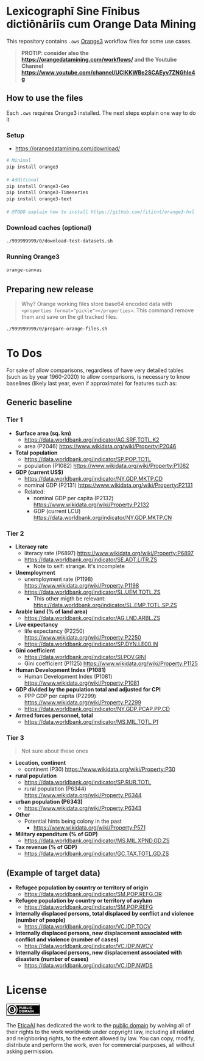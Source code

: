 # Lexicographī Sine Fīnibus dictiōnāriīs cum Orange Data Mining
This repository contains `.ows` [Orange3](https://orangedatamining.com/)
workflow files for some use cases.

> **PROTIP: consider also the <https://orangedatamining.com/workflows/> and the Youtube Channel <https://www.youtube.com/channel/UClKKWBe2SCAEyv7ZNGhIe4g>**


## How to use the files

Each `.ows` requires Orange3 installed. The next steps explain one way to do it

### Setup
- https://orangedatamining.com/download/

```bash
# Minimal
pip install orange3

# Additional
pip install Orange3-Geo
pip install Orange3-Timeseries
pip install orange3-text

# @TODO explain how to install https://github.com/fititnt/orange3-hxl

```

### Download caches (optional)

```bash
./999999999/0/download-test-datasets.sh
```

### Running Orange3

```bash
orange-canvas
```

<!--
 ## Internal notes

- https://stackoverflow.com/questions/tagged/orange
- https://datascience.stackexchange.com/questions/24781/use-feature-constructor-in-orange-to-extract-number-from-string
- https://orange3.readthedocs.io/projects/orange-visual-programming/en/latest/widgets/data/featureconstructor.html


- UN OCHA / Country and Territory
  - https://proxy.hxlstandard.org/data.csv?dest=data_edit&filter01=cut&cut-skip-untagged01=on&strip-headers=on&url=https%3A%2F%2Fdocs.google.com%2Fspreadsheets%2Fd%2F1NjSI2LaS3SqbgYc0HdD8oIb7lofGtiHgoKKATCpwVdY%2Fedit%23gid%3D1088874596
- 1603_16_1_0
  - https://raw.githubusercontent.com/MDCIII/1603_16_1/main/1603/16/1/0/1603_16_1_0.no1.tm.hxl.csv
- 1603_9966_1_0
  - https://raw.githubusercontent.com/MDCIII/1603_9966_1/main/1603/9966/1/0/1603_9966_1_0.no1.tm.hxl.csv

-->

## Preparing new release

> Why? Orange working files store base64 encoded data with
  `<properties format="pickle"></properties>`. This command remove them
  and save on the git tracked files.

```bash
./999999999/0/prepare-orange-files.sh
```

# To Dos

For sake of allow comparisons, regardless of have very detailed tables (such as by year 1960-2020) to allow comparisons, is necessary to know baselines (likely last year, even if approximate) for features such as:

## Generic baseline
### Tier 1
- **Surface area (sq. km)**
  - <https://data.worldbank.org/indicator/AG.SRF.TOTL.K2>
  - area (P2046) <https://www.wikidata.org/wiki/Property:P2046>
- **Total population**
  - <https://data.worldbank.org/indicator/SP.POP.TOTL>
  - population (P1082) <https://www.wikidata.org/wiki/Property:P1082>
- **GDP (current US$)**
  - <https://data.worldbank.org/indicator/NY.GDP.MKTP.CD>
  - nominal GDP (P2131) https://www.wikidata.org/wiki/Property:P2131
  - Related:
    - nominal GDP per capita (P2132) <https://www.wikidata.org/wiki/Property:P2132>
    - GDP (current LCU) <https://data.worldbank.org/indicator/NY.GDP.MKTP.CN>

### Tier 2

- **Literacy rate**
  - literacy rate (P6897) <https://www.wikidata.org/wiki/Property:P6897>
  - <https://data.worldbank.org/indicator/SE.ADT.LITR.ZS>
    - Note to self: strange. It's incomplete
- **Unemployment**
  - unemployment rate (P1198) https://www.wikidata.org/wiki/Property:P1198
  - <https://data.worldbank.org/indicator/SL.UEM.TOTL.ZS>
    - This other migth be relevant: <https://data.worldbank.org/indicator/SL.EMP.TOTL.SP.ZS>
- **Arable land (% of land area)**
  - https://data.worldbank.org/indicator/AG.LND.ARBL.ZS
- **Live expectancy**
  - life expectancy (P2250) <https://www.wikidata.org/wiki/Property:P2250>
  - <https://data.worldbank.org/indicator/SP.DYN.LE00.IN>
- **Gini coefficient**
  - <https://data.worldbank.org/indicator/SI.POV.GINI>
  - Gini coefficient (P1125) https://www.wikidata.org/wiki/Property:P1125
- **Human Development Index (P1081)**
  - Human Development Index (P1081) <https://www.wikidata.org/wiki/Property:P1081>
- **GDP divided by the population total and adjusted for CPI**
  - PPP GDP per capita (P2299) <https://www.wikidata.org/wiki/Property:P2299>
  - <https://data.worldbank.org/indicator/NY.GDP.PCAP.PP.CD>
- **Armed forces personnel, total**
  - <https://data.worldbank.org/indicator/MS.MIL.TOTL.P1>


### Tier 3
> Not sure about these ones

- **Location, continent**
  - continent (P30) <https://www.wikidata.org/wiki/Property:P30>
- **rural population**
  - <https://data.worldbank.org/indicator/SP.RUR.TOTL>
  - rural population (P6344) <https://www.wikidata.org/wiki/Property:P6344>
- **urban population (P6343)**
  - <https://www.wikidata.org/wiki/Property:P6343>
- **Other**
  - Potential hints being colony in the past
    - https://www.wikidata.org/wiki/Property:P571
- **Military expenditure (% of GDP)**
  - <https://data.worldbank.org/indicator/MS.MIL.XPND.GD.ZS>
- **Tax revenue (% of GDP)**
  - <https://data.worldbank.org/indicator/GC.TAX.TOTL.GD.ZS>


## (Example of target data)

- **Refugee population by country or territory of origin**
  - <https://data.worldbank.org/indicator/SM.POP.REFG.OR>
- **Refugee population by country or territory of asylum**
  - <https://data.worldbank.org/indicator/SM.POP.REFG>
- **Internally displaced persons, total displaced by conflict and violence (number of people)**
  - <https://data.worldbank.org/indicator/VC.IDP.TOCV>
- **Internally displaced persons, new displacement associated with conflict and violence (number of cases)**
  - <https://data.worldbank.org/indicator/VC.IDP.NWCV>
- **Internally displaced persons, new displacement associated with disasters (number of cases)**
  - <https://data.worldbank.org/indicator/VC.IDP.NWDS>


<!--

- https://www.wikidata.org/wiki/Q155
  - time of discovery or invention (P575) <https://www.wikidata.org/wiki/Property:P575>
    - Maybe this could be used as proxy for data of past cononization

-->


# License

[![Public Domain Dedication](img/public-domain.png)](UNLICENSE)

The [EticaAI](https://github.com/EticaAI) has dedicated the work to the
[public domain](UNLICENSE) by waiving all of their rights to the work worldwide
under copyright law, including all related and neighboring rights, to the extent
allowed by law. You can copy, modify, distribute and perform the work, even for
commercial purposes, all without asking permission.